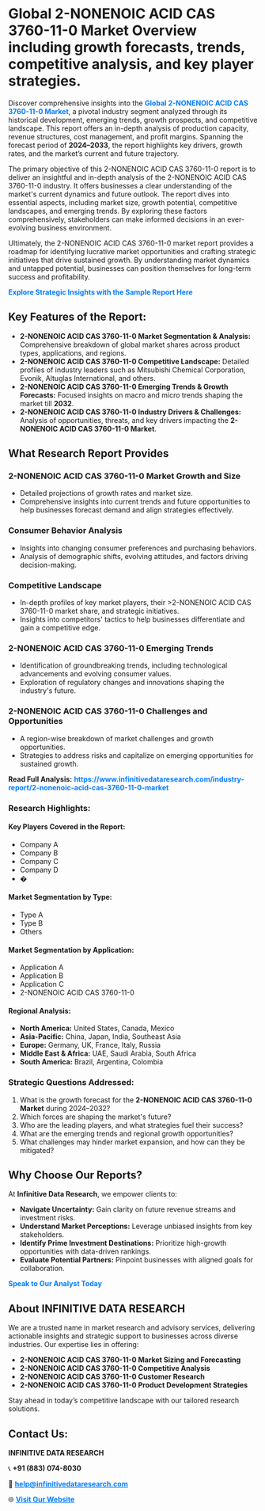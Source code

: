 <h1>Global 2-NONENOIC ACID CAS 3760-11-0 Market Overview including growth forecasts, trends, competitive analysis, and key player strategies.</h1>
<p>
Discover comprehensive insights into the 
<a href="https://www.infinitivedataresearch.com/industry-report/2-nonenoic-acid-cas-3760-11-0-market" rel="dofollow" style="color: #007BFF; text-decoration: none;"><strong>Global 2-NONENOIC ACID CAS 3760-11-0 Market</strong></a>, a pivotal industry segment analyzed through its historical development, emerging trends, growth prospects, and competitive landscape. This report offers an in-depth analysis of production capacity, revenue structures, cost management, and profit margins. Spanning the forecast period of <strong>2024–2033</strong>, the report highlights key drivers, growth rates, and the market’s current and future trajectory.
</p>
<p>
The primary objective of this 2-NONENOIC ACID CAS 3760-11-0 report is to deliver an insightful and in-depth analysis of the 2-NONENOIC ACID CAS 3760-11-0 industry. It offers businesses a clear understanding of the market's current dynamics and future outlook. The report dives into essential aspects, including market size, growth potential, competitive landscapes, and emerging trends. By exploring these factors comprehensively, stakeholders can make informed decisions in an ever-evolving business environment.
</p>
<p>
Ultimately, the 2-NONENOIC ACID CAS 3760-11-0 market report provides a roadmap for identifying lucrative market opportunities and crafting strategic initiatives that drive sustained growth. By understanding market dynamics and untapped potential, businesses can position themselves for long-term success and profitability.
</p>
<p>
<a href="https://www.infinitivedataresearch.com/request-sample/reportId=111363" style="color: #007BFF; text-decoration: none;"><strong>Explore Strategic Insights with the Sample Report Here</strong></a>
</p>

<h2>Key Features of the Report:</h2>
<ul>
<li><strong>2-NONENOIC ACID CAS 3760-11-0 Market Segmentation & Analysis:</strong> Comprehensive breakdown of global market shares across product types, applications, and regions.</li>
<li><strong>2-NONENOIC ACID CAS 3760-11-0 Competitive Landscape:</strong> Detailed profiles of industry leaders such as Mitsubishi Chemical Corporation, Evonik, Altuglas International, and others.</li>
<li><strong>2-NONENOIC ACID CAS 3760-11-0 Emerging Trends & Growth Forecasts:</strong> Focused insights on macro and micro trends shaping the market till <strong>2032</strong>.</li>
<li><strong>2-NONENOIC ACID CAS 3760-11-0 Industry Drivers & Challenges:</strong> Analysis of opportunities, threats, and key drivers impacting the <strong>2-NONENOIC ACID CAS 3760-11-0 Market</strong>.</li>
</ul>

<h2>What Research Report Provides</h2>
<h3>2-NONENOIC ACID CAS 3760-11-0 Market Growth and Size</h3>
<ul>
<li>Detailed projections of growth rates and market size.</li>
<li>Comprehensive insights into current trends and future opportunities to help businesses forecast demand and align strategies effectively.</li>
</ul>

<h3>Consumer Behavior Analysis</h3>
<ul>
<li>Insights into changing consumer preferences and purchasing behaviors.</li>
<li>Analysis of demographic shifts, evolving attitudes, and factors driving decision-making.</li>
</ul>

<h3>Competitive Landscape</h3>
<ul>
<li>In-depth profiles of key market players, their >2-NONENOIC ACID CAS 3760-11-0 market share, and strategic initiatives.</li>
<li>Insights into competitors' tactics to help businesses differentiate and gain a competitive edge.</li>
</ul>

<h3>2-NONENOIC ACID CAS 3760-11-0 Emerging Trends</h3>
<ul>
<li>Identification of groundbreaking trends, including technological advancements and evolving consumer values.</li>
<li>Exploration of regulatory changes and innovations shaping the industry's future.</li>
</ul>

<h3>2-NONENOIC ACID CAS 3760-11-0 Challenges and Opportunities</h3>
<ul>
<li>A region-wise breakdown of market challenges and growth opportunities.</li>
<li>Strategies to address risks and capitalize on emerging opportunities for sustained growth.</li>
</ul>
<p><strong>Read Full Analysis:</strong> <a href="https://www.infinitivedataresearch.com/industry-report/2-nonenoic-acid-cas-3760-11-0-market" rel="dofollow" style="color: #007BFF; text-decoration: none;"><strong>https://www.infinitivedataresearch.com/industry-report/2-nonenoic-acid-cas-3760-11-0-market</strong></a></p>
<h3>Research Highlights:</h3>
<h4>Key Players Covered in the Report:</h4>
<ul><li>Company A</li><li>Company B</li><li>Company C</li><li>Company D</li><li>�</li></ul>
<h4>Market Segmentation by Type:</h4>
<ul><li>Type A</li><li>Type B</li><li>Others</li></ul>
<h4>Market Segmentation by Application:</h4>
<ul><li>Application A</li><li>Application B</li><li>Application C</li><li>2-NONENOIC ACID CAS 3760-11-0</li></ul>

<h4>Regional Analysis:</h4>
<ul>
<li><strong>North America:</strong> United States, Canada, Mexico</li>
<li><strong>Asia-Pacific:</strong> China, Japan, India, Southeast Asia</li>
<li><strong>Europe:</strong> Germany, UK, France, Italy, Russia</li>
<li><strong>Middle East & Africa:</strong> UAE, Saudi Arabia, South Africa</li>
<li><strong>South America:</strong> Brazil, Argentina, Colombia</li>
</ul>

<h3>Strategic Questions Addressed:</h3>
<ol>
<li>What is the growth forecast for the <strong>2-NONENOIC ACID CAS 3760-11-0 Market</strong> during 2024–2032?</li>
<li>Which forces are shaping the market's future?</li>
<li>Who are the leading players, and what strategies fuel their success?</li>
<li>What are the emerging trends and regional growth opportunities?</li>
<li>What challenges may hinder market expansion, and how can they be mitigated?</li>
</ol>

<h2>Why Choose Our Reports?</h2>
<p>At <strong>Infinitive Data Research</strong>, we empower clients to:</p>
<ul>
<li><strong>Navigate Uncertainty:</strong> Gain clarity on future revenue streams and investment risks.</li>
<li><strong>Understand Market Perceptions:</strong> Leverage unbiased insights from key stakeholders.</li>
<li><strong>Identify Prime Investment Destinations:</strong> Prioritize high-growth opportunities with data-driven rankings.</li>
<li><strong>Evaluate Potential Partners:</strong> Pinpoint businesses with aligned goals for collaboration.</li>
</ul>
<p><a href="https://www.infinitivedataresearch.com/industry-report/2-nonenoic-acid-cas-3760-11-0-market" rel="dofollow" style="color: #007BFF; text-decoration: none;"><strong>Speak to Our Analyst Today</strong></a></p>

<h2>About INFINITIVE DATA RESEARCH</h2>
<p>We are a trusted name in market research and advisory services, delivering actionable insights and strategic support to businesses across diverse industries. Our expertise lies in offering:</p>
<ul>
<li><strong>2-NONENOIC ACID CAS 3760-11-0 Market Sizing and Forecasting</strong></li>
<li><strong>2-NONENOIC ACID CAS 3760-11-0 Competitive Analysis</strong></li>
<li><strong>2-NONENOIC ACID CAS 3760-11-0 Customer Research</strong></li>
<li><strong>2-NONENOIC ACID CAS 3760-11-0 Product Development Strategies</strong></li>
</ul>
<p>Stay ahead in today’s competitive landscape with our tailored research solutions.</p>

<h2>Contact Us:</h2>
<p><strong>INFINITIVE DATA RESEARCH</strong></p>
<p>📞 <strong>+91 (883) 074-8030</strong></p>
<p>📧 <strong><a href="mailto:help@infinitivedataresearch.com" style="color: #007BFF;">help@infinitivedataresearch.com</a></strong></p>
<p>🌐 <strong><a href="https://www.infinitivedataresearch.com" rel="dofollow" style="color: #007BFF;">Visit Our Website</a></strong></p>